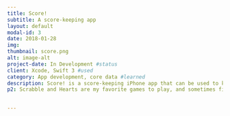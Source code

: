 ```yaml
---
title: Score!
subtitle: A score-keeping app
layout: default
modal-id: 3
date: 2018-01-28
img: 
thumbnail: score.png
alt: image-alt
project-date: In Development #status
client: Xcode, Swift 3 #used
category: App development, core data #learned
description: Score! is a score-keeping iPhone app that can be used to keep score in Scrabble, poker, card games, or games that keep a numerical scorecard.
p2: Scrabble and Hearts are my favorite games to play, and sometimes finding a piece of paper and a pencil in my house was just impossible. I developed Score! to be an easy app to use with a simple interface that makes it easy to add players, manipulate their score, and reorder players by increasing and decreasing order. Score! is actually the first app that I developed seriously in Xcode, so it was a really important learning experience for me. It was developed in Swift 3 (later updated to Swift 4) and used tables, core data, and OOP. The app also has a save feature which allows users to exit the game and reload it once the app is closed using core data. Sharing scores through messenger and starting a new game is as easy as a simple click. I will soon be adding a feature that keeps track of dice rolls.

 
---
```

